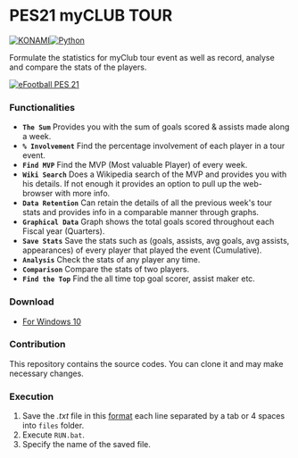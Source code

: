 # PES21 myCLUB TOUR
[![KONAMI](https://i.ibb.co/w77z76H/konami.png)](https://www.konami.com)[![Python](https://i.ibb.co/6s4pytt/python.png)](https://www.python.org/)

Formulate the statistics for myClub tour event as well as record, analyse and compare the stats of the players.

[![eFootball PES 21](https://i.ibb.co/RY8fWcP/pes21.jpg)](https://www.konami.com/wepes/mobile/en-us/)  

### Functionalities
- **`The Sum`** Provides you with the sum of goals scored & assists made along a week.
- **`% Involvement`** Find the percentage involvement of each player in a tour event.
- **`Find MVP`** Find the MVP (Most valuable Player) of every week.
- **`Wiki Search`** Does a Wikipedia search of the MVP and provides you with his details. If not enough it provides an option to pull up the web-browser with more info.
- **`Data Retention`** Can retain the details of all the previous week's tour stats and provides info in a comparable manner through graphs.
- **`Graphical Data`** Graph shows the total goals scored throughout each Fiscal year (Quarters).
- **`Save Stats`** Save the stats such as (goals, assists, avg goals, avg assists, appearances) of every player that played the event (Cumulative).
- **`Analysis`** Check the stats of any player any time.
- **`Comparison`** Compare the stats of two players.
- **`Find the Top`** Find the all time top goal scorer, assist maker etc.

### Download
- [For Windows 10](www.youtube.com)

### Contribution
This repository contains the source codes. You can clone it and may make necessary changes.



### Execution
1. Save the *.txt* file in this [format](https://github.com/gokulmanohar/PES-myCLUB-TOUR/tree/master/files) each line separated by a tab or 4 spaces into `files` folder.
2. Execute `RUN.bat`.
3. Specify the name of the saved file.
